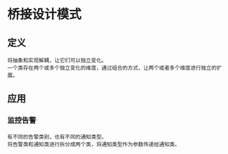 # 桥接设计模式

## 定义

    将抽象和实现解耦，让它们可以独立变化。
    一个类存在两个或多个独立变化的维度，通过组合的方式，让两个或者多个维度进行独立的扩展。

## 应用

### 监控告警

    有不同的告警类别，也有不同的通知类型。
    将告警类和通知类进行拆分成两个类，将通知类型作为参数传递给通知类。